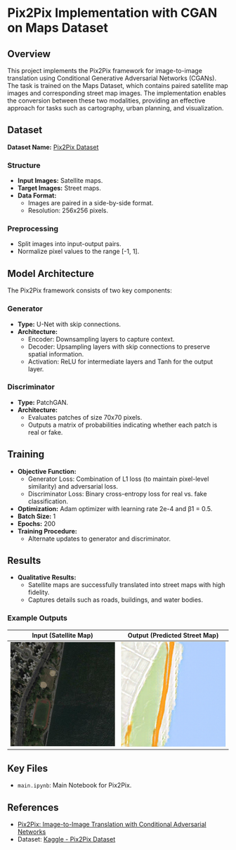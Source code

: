 # Pix2Pix Implementation with CGAN on Maps Dataset

## Overview
This project implements the Pix2Pix framework for image-to-image translation using Conditional Generative Adversarial Networks (CGANs). The task is trained on the Maps Dataset, which contains paired satellite map images and corresponding street map images. The implementation enables the conversion between these two modalities, providing an effective approach for tasks such as cartography, urban planning, and visualization.

## Dataset
**Dataset Name:** [Pix2Pix Dataset](https://www.kaggle.com/datasets/vikramtiwari/pix2pix-dataset?resource=download-directory)

### Structure
- **Input Images:** Satellite maps.
- **Target Images:** Street maps.
- **Data Format:**
  - Images are paired in a side-by-side format.
  - Resolution: 256x256 pixels.

### Preprocessing
- Split images into input-output pairs.
- Normalize pixel values to the range [-1, 1].

## Model Architecture
The Pix2Pix framework consists of two key components:

### Generator
- **Type:** U-Net with skip connections.
- **Architecture:**
  - Encoder: Downsampling layers to capture context.
  - Decoder: Upsampling layers with skip connections to preserve spatial information.
  - Activation: ReLU for intermediate layers and Tanh for the output layer.

### Discriminator
- **Type:** PatchGAN.
- **Architecture:**
  - Evaluates patches of size 70x70 pixels.
  - Outputs a matrix of probabilities indicating whether each patch is real or fake.

## Training
- **Objective Function:**
  - Generator Loss: Combination of L1 loss (to maintain pixel-level similarity) and adversarial loss.
  - Discriminator Loss: Binary cross-entropy loss for real vs. fake classification.
- **Optimization:** Adam optimizer with learning rate 2e-4 and β1 = 0.5.
- **Batch Size:** 1
- **Epochs:** 200
- **Training Procedure:**
  - Alternate updates to generator and discriminator.

## Results
- **Qualitative Results:**
  - Satellite maps are successfully translated into street maps with high fidelity.
  - Captures details such as roads, buildings, and water bodies.

### Example Outputs
| Input (Satellite Map) | Output (Predicted Street Map) |
|-------------------------------|-----------------------------------|
| ![Input](input.png)  | ![Output](output.png)         |




## Key Files
- `main.ipynb`: Main Notebook for Pix2Pix.

## References
- [Pix2Pix: Image-to-Image Translation with Conditional Adversarial Networks](https://arxiv.org/abs/1611.07004)
- Dataset: [Kaggle - Pix2Pix Dataset](https://www.kaggle.com/datasets/vikramtiwari/pix2pix-dataset?resource=download-directory)


